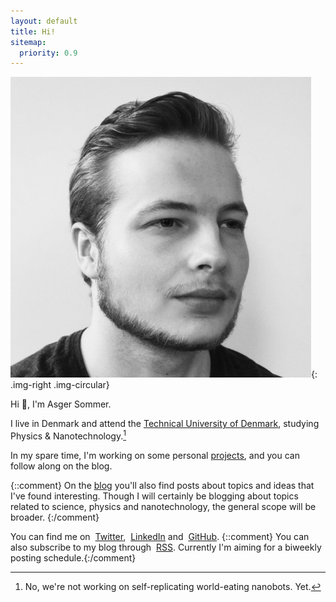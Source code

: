 ```yaml
---
layout: default
title: Hi!
sitemap:
  priority: 0.9
---
```


![Asger Sommer](/assets/profile.jpg){: .img-right .img-circular}

Hi :wave:, I'm Asger Sommer.

I live in Denmark and attend the [Technical University of
Denmark](http://www.dtu.dk/), studying Physics & Nanotechnology.[^1]

In my spare time, I'm working on some personal [projects](./projects/), and you can follow along on the blog.

{::comment}
On the [blog](./blog/) you'll also find posts about topics and ideas that I've found interesting. Though I will certainly be blogging about topics related to science, physics and nanotechnology, the general scope will be broader.
{:/comment}

[^1]: No, we're not working on self-replicating world-eating nanobots. Yet.

You can find me on <a href="https://twitter.com/AsgerSommer"><i class="fa fa-twitter" aria-hidden="true" style="margin-right: 4px"></i>Twitter</a>, <a href="https://linkedin.com/in/asgersommer"><i class="fa fa-linkedin-square" aria-hidden="true" style="margin-right: 4px"></i>LinkedIn</a> and <a href="https://github.com/AsgerSommer"><i class="fa fa-github-alt" aria-hidden="true" style="margin-right: 4px"></i>GitHub</a>. {::comment}
You can also subscribe to my blog through <a href="http://asgersommer.com/rss.xml"><i class="fa fa-rss" aria-hidden="true" style="margin-right: 4px"></i>RSS</a>. Currently I'm aiming for a biweekly posting schedule.{:/comment}
